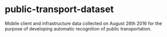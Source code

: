 # public-transport-dataset
Mobile client and infrastructure data collected on August 26th 2016 for the purpose of developing automatic recognition of public transportation.
